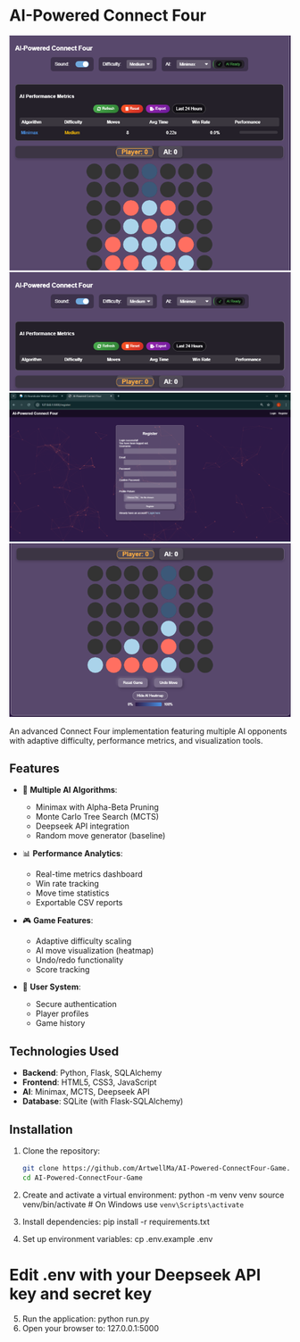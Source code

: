 # AI-Powered Connect Four

![Game Screenshot](/app/static/UI.png)
![Game Screenshot](/app/static/analytics.png)
![Game Screenshot](/app/static/Register.png)
![Game Screenshot](/app/static/Heatmap.png)

An advanced Connect Four implementation featuring multiple AI opponents with adaptive difficulty, performance metrics, and visualization tools.

## Features

- 🧠 **Multiple AI Algorithms**:
  - Minimax with Alpha-Beta Pruning
  - Monte Carlo Tree Search (MCTS)
  - Deepseek API integration
  - Random move generator (baseline)

- 📊 **Performance Analytics**:
  - Real-time metrics dashboard
  - Win rate tracking
  - Move time statistics
  - Exportable CSV reports

- 🎮 **Game Features**:
  - Adaptive difficulty scaling
  - AI move visualization (heatmap)
  - Undo/redo functionality
  - Score tracking

- 🔐 **User System**:
  - Secure authentication
  - Player profiles
  - Game history

## Technologies Used

- **Backend**: Python, Flask, SQLAlchemy
- **Frontend**: HTML5, CSS3, JavaScript
- **AI**: Minimax, MCTS, Deepseek API
- **Database**: SQLite (with Flask-SQLAlchemy)

## Installation

1. Clone the repository:
   ```bash
   git clone https://github.com/ArtwellMa/AI-Powered-ConnectFour-Game.git
   cd AI-Powered-ConnectFour-Game
2. Create and activate a virtual environment:
python -m venv venv
source venv/bin/activate  # On Windows use `venv\Scripts\activate`

4. Install dependencies:
pip install -r requirements.txt

6. Set up environment variables:
 cp .env.example .env
# Edit .env with your Deepseek API key and secret key

5. Run the application:
 python run.py
7. Open your browser to:
   127.0.0.1:5000
